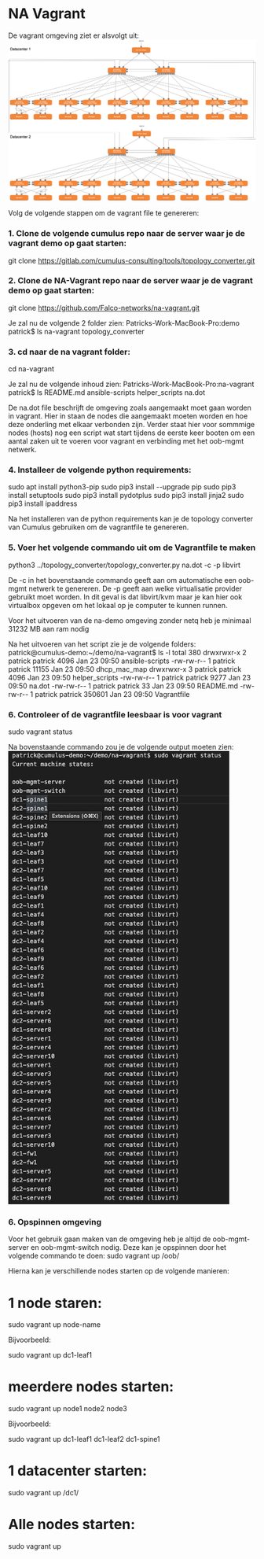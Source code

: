 # NA Vagrant
De vagrant omgeving ziet er alsvolgt uit:
![Vagrant omgeving](./Documentation/vagrant_setup.png "Vagrant omgeving")

Volg de volgende stappen om de vagrant file te genereren:

### 1.  Clone de volgende cumulus repo naar de server waar je de vagrant demo op gaat starten:

git clone https://gitlab.com/cumulus-consulting/tools/topology_converter.git

### 2. Clone de NA-Vagrant repo naar de server waar je de vagrant demo op gaat starten:

git clone https://github.com/Falco-networks/na-vagrant.git

Je zal nu de volgende 2 folder zien: 
Patricks-Work-MacBook-Pro:demo patrick$ ls
na-vagrant		topology_converter

### 3. cd naar de na vagrant folder:

cd na-vagrant

Je zal nu de volgende inhoud zien:
Patricks-Work-MacBook-Pro:na-vagrant patrick$ ls
README.md	ansible-scripts	helper_scripts	na.dot

De na.dot file beschrijft de omgeving zoals aangemaakt moet gaan worden in vagrant. Hier in staan de nodes die aangemaakt moeten worden en hoe deze onderling met elkaar verbonden zijn. Verder staat hier voor sommmige nodes (hosts) nog een script wat start tijdens de eerste keer booten om een aantal zaken uit te voeren voor vagrant en verbinding met het oob-mgmt netwerk.

### 4. Installeer de volgende python requirements:

sudo apt install python3-pip
sudo pip3 install --upgrade pip
sudo pip3 install setuptools
sudo pip3 install pydotplus
sudo pip3 install jinja2
sudo pip3 install ipaddress

Na het installeren van de python requirements kan je de topology converter van Cumulus gebruiken om de vagrantfile te genereren.

### 5. Voer het volgende commando uit om de Vagrantfile te maken

python3 ../topology_converter/topology_converter.py na.dot -c -p libvirt

De -c in het bovenstaande commando geeft aan om automatische een oob-mgmt netwerk te genereren. De -p geeft aan welke virtualisatie provider gebruikt moet worden. In dit geval is dat libvirt/kvm maar je kan hier ook virtualbox opgeven om het lokaal op je computer te kunnen runnen.

Voor het uitvoeren van de na-demo omgeving zonder netq heb je minimaal 31232 MB aan ram nodig

Na het uitvoeren van het script zie je de volgende folders:
patrick@cumulus-demo:~/demo/na-vagrant$ ls -l
total 380
drwxrwxr-x 2 patrick patrick   4096 Jan 23 09:50 ansible-scripts
-rw-rw-r-- 1 patrick patrick  11155 Jan 23 09:50 dhcp_mac_map
drwxrwxr-x 3 patrick patrick   4096 Jan 23 09:50 helper_scripts
-rw-rw-r-- 1 patrick patrick   9277 Jan 23 09:50 na.dot
-rw-rw-r-- 1 patrick patrick     33 Jan 23 09:50 README.md
-rw-rw-r-- 1 patrick patrick 350601 Jan 23 09:50 Vagrantfile

### 6. Controleer of de vagrantfile leesbaar is voor vagrant

sudo vagrant status

Na bovenstaande commando zou je de volgende output moeten zien:
![Vagrant status](./Documentation/vagrant_status.png "Vagrant status")


### 6. Opspinnen omgeving

Voor het gebruik gaan maken van de omgeving heb je altijd de oob-mgmt-server en oob-mgmt-switch nodig. Deze kan je opspinnen door het volgende commando te doen:
sudo vagrant up /oob/

Hierna kan je verschillende nodes starten op de volgende manieren:

# 1 node staren:

sudo vagrant up node-name

Bijvoorbeeld:

sudo vagrant up dc1-leaf1

# meerdere nodes starten:

sudo vagrant up node1 node2 node3

Bijvoorbeeld:

sudo vagrant up dc1-leaf1 dc1-leaf2 dc1-spine1

# 1 datacenter starten:

sudo vagrant up /dc1/

# Alle nodes starten:

sudo vagrant up




